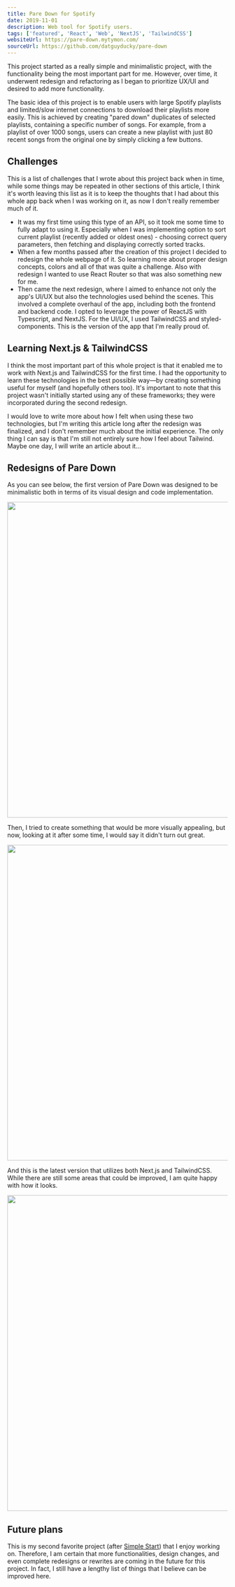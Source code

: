 ```yaml
---
title: Pare Down for Spotify
date: 2019-11-01
description: Web tool for Spotify users.
tags: ['featured', 'React', 'Web', 'NextJS', 'TailwindCSS']
websiteUrl: https://pare-down.mytymon.com/
sourceUrl: https://github.com/datguyducky/pare-down
---
```


This project started as a really simple and minimalistic project, with the functionality being the most important part for me. 
However, over time, it underwent redesign and refactoring as I began to prioritize UX/UI and desired to add more functionality.

The basic idea of this project is to enable users with large Spotify playlists and limited/slow internet connections to download their playlists more easily. 
This is achieved by creating "pared down" duplicates of selected playlists, containing a specific number of songs. 
For example, from a playlist of over 1000 songs, users can create a new playlist with just 80 recent songs from the original one by simply clicking a few buttons.

## Challenges
This is a list of challenges that I wrote about this project back when in time, while some things may be repeated in other sections of this article, 
I think it's worth leaving this list as it is to keep the thoughts that I had about this whole app back when I was working on it, as now I don't really remember much of it.

- It was my first time using this type of an API, so it took me some time to fully adapt to using it. Especially when I was implementing option to sort current playlist (recently added or oldest ones) - choosing correct query parameters, then fetching and displaying correctly sorted tracks.
- When a few months passed after the creation of this project I decided to redesign the whole webpage of it. So learning more about proper design concepts, colors and all of that was quite a challenge. Also with redesign I wanted to use React Router so that was also something new for me.
- Then came the next redesign, where I aimed to enhance not only the app's UI/UX but also the technologies used behind the scenes. This involved a complete overhaul of the app, including both the frontend and backend code. I opted to leverage the power of ReactJS with Typescript, and NextJS. For the UI/UX, I used TailwindCSS and styled-components. This is the version of the app that I'm really proud of.

## Learning Next.js & TailwindCSS
I think the most important part of this whole project is that it enabled me to work with Next.js and TailwindCSS for the first time. 
I had the opportunity to learn these technologies in the best possible way—by creating something useful for myself (and hopefully others too). It's important to note that this project wasn't initially started using any of these frameworks; they were incorporated during the second redesign.

I would love to write more about how I felt when using these two technologies, but I'm writing this article long after the redesign was finalized, and I don't remember much about the initial experience. 
The only thing I can say is that I'm still not entirely sure how I feel about Tailwind. Maybe one day, I will write an article about it...

## Redesigns of Pare Down
As you can see below, the first version of Pare Down was designed to be minimalistic both in terms of its visual design and code implementation.

<p class="p-flex">
	<img src="/public/paredown_v1.png" width="720"/>
</p>

Then, I tried to create something that would be more visually appealing, but now, looking at it after some time, I would say it didn't turn out great.

<p class="p-flex">
	<img src="/public/paredown_v2.png" width="720"/>
</p>

And this is the latest version that utilizes both Next.js and TailwindCSS. While there are still some areas that could be improved, I am quite happy with how it looks.

<p class="p-flex">
	<img src="/public/paredown_v3.png" width="720"/>
</p>

## Future plans
This is my second favorite project (after [Simple Start](/projects/simple-start)) that I enjoy working on. Therefore, I am certain that more functionalities, design changes, and even complete redesigns or rewrites are coming in the future for this project. 
In fact, I still have a lengthy list of things that I believe can be improved here.
